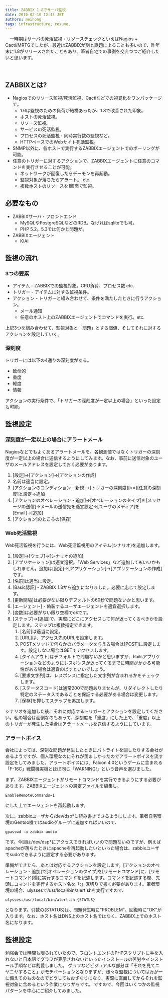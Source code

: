 ```yaml
---
title: ZABBIX 1.8でサーバ監視
date: 2010-02-10 12:13 JST
authors: meihong
tags: infrastructure, resume, 
---
```

<span class="date"></span>
<p class="body">　一時期はサーバの死活監視・リソースチェックといえばNagios + Cacti/MRTGでしたが、最近はZABBIXが割と話題に上ることも多いので、昨年末に1.8がリリースされたこともあり、筆者自宅での事例を交えつつご紹介したいと思います。</p>
 <!--more-->
<h2><span class="date"><a title="what" name="what"></a> </span><span class="title">ZABBIXとは?</span></h2>
<ul>
	<li>Nagiosでのリソース監視/死活監視、Cactiなどでの視覚化をワンパッケージで。
<ul>
	<li>1.6は監視のための負荷が結構あったが、1.8で改善された印象。</li>
	<li>ホストの死活監視。</li>
	<li>リソース監視。</li>
	<li>サービスの死活監視。</li>
	<li>プロセスの死活監視・同時実行数の監視など。</li>
	<li>HTTPベースでのWebサイト死活監視。</li>
</ul>
</li>
	<li>SNMP以外に、各ホストで実行するZABBIXエージェントでのポーリングが可能。</li>
	<li>任意のトリガーに対するアクションで、ZABBIXエージェントに任意のコマンドを実行させることが可能。
<ul>
	<li>ネットワークが回復したらデーモンを再起動。</li>
	<li>監視対象が落ちたらアラート。 etc.</li>
	<li>複数ホストのリソースを1画面で監視。</li>
</ul>
</li>
</ul>
<h2><span class="date"><a title="requirement" name="requirement"></a> </span><span class="title">必要なもの</span></h2>
<ul>
	<li>ZABBIXサーバ・フロントエンド
<ul>
	<li>MySQLやPostgreSQLなどのRDB。なければsqliteでも可。</li>
	<li>PHP 5.2。5.3では何かと問題が。</li>
</ul>
</li>
	<li>ZABBIXエージェント
<ul>
	<li>KIAI</li>
</ul>
</li>
</ul>
<h2><span class="date"><a title="flow" name="flow"></a> </span><span class="title">監視の流れ</span></h2>
<h3><a title="elements" name="elements"></a><span class="sanchor"> </span>3つの要素</h3>
<ul>
	<li>アイテム - ZABBIXでの監視対象。CPU負荷、プロセス数 etc.</li>
	<li>トリガー - アイテムに対する監視条件。</li>
	<li>アクション - トリガーと組み合わせて、条件を満たしたときに行うアクション。
<ul>
	<li>メール通知</li>
	<li>任意のホスト上のZABBIXエージェントでコマンドを実行。etc.</li>
</ul>
</li>
</ul>
上記3つを組み合わせて、監視対象と「問題」とする閾値、そしてそれに対するアクションを設定していく。
<h3><a title="severe" name="severe"></a><span class="sanchor"> </span>深刻度</h3>
トリガーには以下の4通りの深刻度がある。
<ul>
	<li>致命的</li>
	<li>重度</li>
	<li>軽度</li>
	<li>情報</li>
</ul>
アクションの実行条件で、「トリガーの深刻度が一定以上の場合」といった設定も可能。
<h2><span class="date"><a title="settings" name="settings"></a> </span><span class="title">監視設定</span></h2>
<h3><a title="severe" name="severe"></a><span class="sanchor"> </span>深刻度が一定以上の場合にアラートメール</h3>
Nagiosなどでもよくあるアラートメールを、各観測値ではなくトリガーの深刻度が一定以上の場合に送信するようにしてみます。なお、事前に送信対象のユーザのメールアドレスを設定しておく必要があります。
<ol>
	<li>[設定]→[アクション]→[アクションの作成]</li>
	<li>名前は適当に設定。</li>
	<li>[アクションのコンディション - 新規]→[トリガーの深刻度][&gt;=][任意の深刻度]と設定→追加</li>
	<li>[アクションのオペレーション - 追加]→[オペレーションのタイプ]を[メッセージの送信]→メールの送信先を適宜設定→[ユーザのメディア]を[Email]→[追加]</li>
	<li>[アクション]のところの[保存]</li>
</ol>
<h3><a title="web" name="web"></a><span class="sanchor"> </span>Web死活監視</h3>
Web死活監視を行うには、Web死活監視用のアイテム(シナリオ)を追加します。
<ol>
	<li>[設定]→[ウェブ]→[シナリオの追加]</li>
	<li>[アプリケーション]は適宜選択。「Web Services」など追加してもいいかもしれません。追加は[設定]→[アプリケーション]→[アプリケーションの作成]です。</li>
	<li>[名前]は適当に設定。</li>
	<li>[Basic認証] - ZABBIX 1.8から追加になりました。必要に応じて設定します。</li>
	<li>[更新間隔]は必要がない限りデフォルトの60秒で問題ないかと思います。</li>
	<li>[エージェント] - 偽装するユーザエージェントを適宜選択します。</li>
	<li>[変数]は必要がない限り空欄でokです。</li>
	<li>[ステップ]→[追加]で、実際にどこにアクセスして何が返ってくるべきかを設定します。ステップは複数指定できます。
<ol>
	<li>[名前]は適当に設定。</li>
	<li>[URL]は、アクセス先のURLを設定します。</li>
	<li>POSTメソッドで何らかのパラメータを与える場合は[POST]に設定します。設定しない場合はGETでアクセスします。</li>
	<li>[タイムアウト]はデフォルトで問題ないかと思いますが、Railsアプリケーションなどのようにレスポンスが返ってくるまでに時間がかかる可能性がある場合は適宜のばすといいでしょう。</li>
	<li>[要求文字列]は、レスポンスに指定した文字列が含まれるかをチェックします。</li>
	<li>[ステータスコード]は通常200で問題ありませんが、リダイレクトしたり特定のステータスであることを保証する必要がある場合は変更します。</li>
	<li>[保存]を押してステップを追加します。</li>
</ol>
</li>
</ol>
シナリオを追加した後、それに対応するトリガーとアクションを設定してください。私の場合は面倒なのもあって、深刻度を「重度」にした上で、「重度」以上のトリガーが発生した場合はアラートメールを送信するようにしています。
<h3><a title="web" name="web"></a><span class="sanchor"> </span>アラートボイス</h3>
会社によっては、深刻な問題が発生したときにパトライトを回したりする会社があるようですが、個人環境なのにそれが羨ましかったのでアラートボイスを流す設定をしてみました。アラートボイスには、Falcon 4.0というゲームに含まれる「F-16C」戦闘機実機とほぼ同じ「WARNING!」という音声を選びました。

まず、ZABBIXエージェントがリモートコマンドを実行できるようにする必要があります。ZABBIXエージェントの設定ファイルを編集し、
```
EnableRemoteCommands=1
```
にした上でエージェントを再起動します。

次に、zabbixユーザから/dev/dsp*に読み書きできるようにします。筆者自宅環境のGentoo機ではaudioグループに追加すればいいので、
```
gpasswd -a zabbix audio
```
です。今回は/dev/dsp*にアクセスできればいいので問題ないのですが、例えばapacheが落ちたときにapacheを再起動したいといった場合は、zabbixユーザでsudoできるように設定する必要があります。

準備ができたら、あとは対応するアクションを設定します。[アクションのオペレーション - 追加]で[オペレーションのタイプ]を[リモートコマンド]に、[リモートコマンド]欄に実行するコマンドを記述します。コマンドを記述する際、先頭にコマンドを実行するホスト名を「:」区切りで書く必要があります。筆者環境の場合、ulyssesで/usr/local/bin/alert.shを実行ですので、
```
ulysses:/usr/local/bin/alert.sh {STATUS}
```
となります。引数の{STATUS}は、問題発生時に"PROBLEM"、回復時に"OK"が入ります。なお、ホスト名はDNS上のホスト名ではなく、ZABBIX上でのホスト名になります。
<h2><span class="date"><a title="epilogue" name="epilogue"></a> </span><span class="title">監視設定</span></h2>
勉強会では時間も限られていたので、フロントエンドのPHPスクリプトに手を入れないと日本語でグラフが表示されないといったインストールの苦労やインストール手順などは割愛しました。
グラフなどビジュアルな部分は「それを見てニヤニヤすること」がモチベーションとなりますが、様々な監視については万が一に備えてのものなのでどうしてもおざなりになり、実際に直面してからそれを監視対象に含めるという作業になりがちです。
ですので、今回はいくつかの監視パターンを中心にご紹介してみました。
